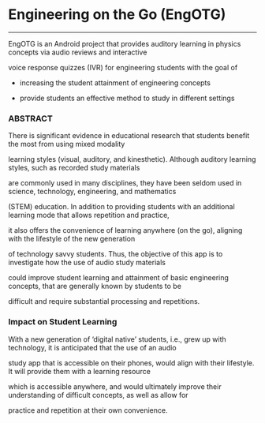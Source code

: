 # Engineering on the Go (EngOTG)
***
  EngOTG is an Android project that provides auditory learning in physics concepts via audio reviews and interactive 
  
  voice response quizzes (IVR) for engineering students with the goal of 
  
  * increasing the student attainment of engineering concepts
  
  * provide students an effective method to study in different settings

### ABSTRACT

There is significant evidence in educational research that students benefit the most from using mixed modality

learning styles (visual, auditory, and kinesthetic). Although auditory learning styles, such as recorded study materials

are commonly used in many disciplines, they have been seldom used in science, technology, engineering, and mathematics

(STEM) education. In addition to providing students with an additional learning mode that allows repetition and practice,

it also offers the convenience of learning anywhere (on the go), aligning with the lifestyle of the new generation

of technology savvy students. Thus, the objective of this app is to investigate how the use of audio study materials

could improve student learning and attainment of basic engineering concepts, that are generally known by students to be

difficult and require substantial processing and repetitions.

### Impact on Student Learning

With a new generation of ‘digital native’ students, i.e., grew up with technology, it is anticipated that the use of an audio

study app that is accessible on their phones, would align with their lifestyle. It will provide them with a learning resource

which is accessible anywhere, and would ultimately improve their understanding of difficult concepts, as well as allow for 

practice and repetition at their own convenience. 
